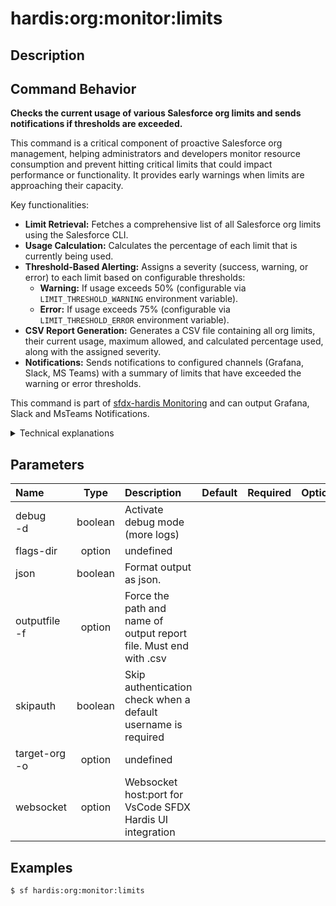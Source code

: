 <!-- This file has been generated with command 'sf hardis:doc:plugin:generate'. Please do not update it manually or it may be overwritten -->
# hardis:org:monitor:limits

## Description


## Command Behavior

**Checks the current usage of various Salesforce org limits and sends notifications if thresholds are exceeded.**

This command is a critical component of proactive Salesforce org management, helping administrators and developers monitor resource consumption and prevent hitting critical limits that could impact performance or functionality. It provides early warnings when limits are approaching their capacity.

Key functionalities:

- **Limit Retrieval:** Fetches a comprehensive list of all Salesforce org limits using the Salesforce CLI.
- **Usage Calculation:** Calculates the percentage of each limit that is currently being used.
- **Threshold-Based Alerting:** Assigns a severity (success, warning, or error) to each limit based on configurable thresholds:
  - **Warning:** If usage exceeds 50% (configurable via `LIMIT_THRESHOLD_WARNING` environment variable).
  - **Error:** If usage exceeds 75% (configurable via `LIMIT_THRESHOLD_ERROR` environment variable).
- **CSV Report Generation:** Generates a CSV file containing all org limits, their current usage, maximum allowed, and calculated percentage used, along with the assigned severity.
- **Notifications:** Sends notifications to configured channels (Grafana, Slack, MS Teams) with a summary of limits that have exceeded the warning or error thresholds.

This command is part of [sfdx-hardis Monitoring](https://sfdx-hardis.cloudity.com/salesforce-monitoring-org-limits/) and can output Grafana, Slack and MsTeams Notifications.

<details markdown="1">
<summary>Technical explanations</summary>

The command's technical implementation involves:

- **Salesforce CLI Integration:** It executes the `sf org limits list` command to retrieve the current org limits. It parses the JSON output of this command.
- **Data Processing:** It iterates through the retrieved limits, calculates the `used` and `percentUsed` values, and assigns a `severity` (success, warning, error) based on the configured thresholds.
- **Environment Variable Configuration:** Reads `LIMIT_THRESHOLD_WARNING` and `LIMIT_THRESHOLD_ERROR` environment variables to set the warning and error thresholds for limit usage.
- **Report Generation:** It uses `generateCsvFile` to create the CSV report of org limits.
- **Notification Integration:** It integrates with the `NotifProvider` to send notifications, including attachments of the generated CSV report and detailed metrics for each limit, which can be consumed by monitoring dashboards like Grafana.
- **Exit Code Management:** Sets the process exit code to 1 if any limit is in an 'error' state, indicating a critical issue.
</details>


## Parameters

| Name              |  Type   | Description                                                       | Default | Required | Options |
|:------------------|:-------:|:------------------------------------------------------------------|:-------:|:--------:|:-------:|
| debug<br/>-d      | boolean | Activate debug mode (more logs)                                   |         |          |         |
| flags-dir         | option  | undefined                                                         |         |          |         |
| json              | boolean | Format output as json.                                            |         |          |         |
| outputfile<br/>-f | option  | Force the path and name of output report file. Must end with .csv |         |          |         |
| skipauth          | boolean | Skip authentication check when a default username is required     |         |          |         |
| target-org<br/>-o | option  | undefined                                                         |         |          |         |
| websocket         | option  | Websocket host:port for VsCode SFDX Hardis UI integration         |         |          |         |

## Examples

```shell
$ sf hardis:org:monitor:limits
```


